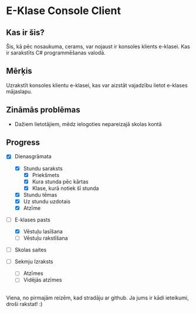 # E-Klase Console Client
## Kas ir šis?
Šis, kā pēc nosaukuma, cerams, var nojaust ir konsoles klients e-klasei.
Kas ir sarakstīts C# programmēšanas valodā.
## Mērķis
Uzrakstīt konsoles klientu e-klasei, kas var aizstāt vajadzību lietot e-klases mājaslapu.
## Zināmās problēmas
- Dažiem lietotājiem, mēdz ielogoties nepareizajā skolas kontā
## Progress
- [x] Dienasgrāmata
    - [x] Stundu saraksts
        - [x] Priekšmets
        - [x] Kura stunda pēc kārtas
        - [x] Klase, kurā notiek šī stunda
    - [x] Stundu tēmas
    - [x] Uz stundu uzdotais
    - [x] Atzīme

- [ ] E-klases pasts
    - [x] Vēstuļu lasīšana
    - [ ] Vēstuļu rakstīšana

- [ ] Skolas saites

- [ ] Sekmju Izraksts
    - [ ] Atzīmes
    - [ ] Vidējās atzīmes

<br>
Viena, no pirmajām reizēm, kad stradāju ar github. Ja jums ir kādi ieteikumi, droši rakstat! :)
